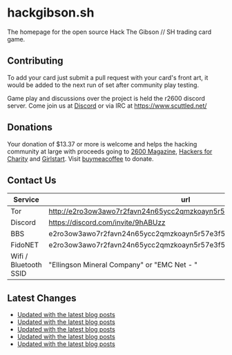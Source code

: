 # hackgibson.sh
The homepage for the open source Hack The Gibson // SH trading card game.


## Contributing

To add your card just submit a pull request with your card's front art, it would be added to the next run of set after community play testing.

Game play and discussions over the project is held the r2600 discord server. Come join us at [Discord](https://discord.com/invite/9hABUzz) or via IRC at https://www.scuttled.net/


## Donations

Your donation of $13.37 or more is welcome and helps the hacking community at large with proceeds going to [2600 Magazine](https://2600.com/), [Hackers for Charity](https://hackersforcharity.org) and [Girlstart](https://girlstart.org).  Visit [buymeacoffee](https://www.buymeacoffee.com/hackgibson.sh) to donate.


## Contact Us

Service | url
-|-
Tor | http://e2ro3ow3awo7r2favn24n65ycc2qmzkoayn5r57e3f56nvjwdcgg32ad.onion
Discord | https://discord.com/invite/9hABUzz
BBS | e2ro3ow3awo7r2favn24n65ycc2qmzkoayn5r57e3f56nvjwdcgg32ad.onion:23
FidoNET | e2ro3ow3awo7r2favn24n65ycc2qmzkoayn5r57e3f56nvjwdcgg32ad.onion:24554
Wifi / Bluetooth SSID | "Ellingson Mineral Company" or "EMC Net - <fidonet address>"

## Latest Changes
<!-- BLOG-POST-LIST:START -->
- [Updated with the latest blog posts](https://github.com/DFW2600/hackgibson.sh/commit/12622149cce89d9128337c249abcd95fad8d749a)
- [Updated with the latest blog posts](https://github.com/DFW2600/hackgibson.sh/commit/2f5e5ccd7c9e9537d1aee71bb27e586daa9d9c2e)
- [Updated with the latest blog posts](https://github.com/DFW2600/hackgibson.sh/commit/6125d1c8e83b67fdc74d2e0fabe4c536045b6280)
- [Updated with the latest blog posts](https://github.com/DFW2600/hackgibson.sh/commit/185fb58379dc94932819d1368175a6f1c1d636f7)
- [Updated with the latest blog posts](https://github.com/DFW2600/hackgibson.sh/commit/9799aa9ea444735c04acff4bf467c6fc430ccd8f)
<!-- BLOG-POST-LIST:END -->
